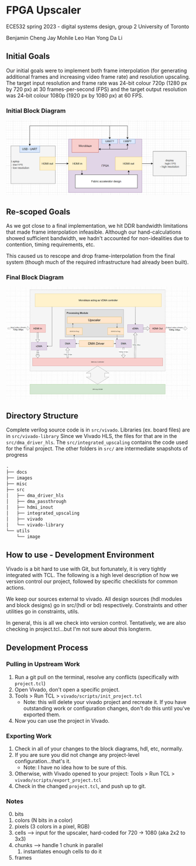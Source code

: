# FPGA Upscaler

ECE532 spring 2023 - digital systems design, group 2
University of Toronto

Benjamin Cheng
Jay Mohile
Leo Han
Yong Da Li

## Initial Goals

Our initial goals were to implement both frame interpolation (for generating additional frames and increasing video frame rate) and resolution upscaling. The target input resolution and frame rate was 24-bit colour 720p (1280 px by 720 px) at 30 frames-per-second (FPS) and the target output resolution was 24-bit colour 1080p (1920 px by 1080 px) at 60 FPS.

### Initial Block Diagram

![high level overview](images/high_level_initial.png)

## Re-scoped Goals

As we got close to a final implementation, we hit DDR bandwidth limitations that made frame interpolation infeasible. Although our hand-calculations showed sufficient bandwidth, we hadn't accounted for non-idealities due to contention, timing requirements, etc.

This caused us to rescope and drop frame-interpolation from the final system (though much of the required infrastructure had already been built).

### Final Block Diagram

![high level overview](images/high_level_final.png)

## Directory Structure

Complete verilog source code is in `src/vivado`. Libraries (ex. board files) are in `src/vivado-library` Since we Vivado HLS, the files for that are in the `src/dma_driver_hls`. The `src/integrated_upscaling` contains the code used for the final project. The other folders in `src/` are intermediate snapshots of progress

```
.
├── docs
├── images
├── misc
├── src
│   ├── dma_driver_hls
│   ├── dma_passthrough
│   ├── hdmi_inout
│   ├── integrated_upscaling
│   ├── vivado
│   └── vivado-library
└── utils
    └── image
```

## How to use - Development Environment

Vivado is a bit hard to use with Git, but fortunately, it is very tightly integrated with TCL. The following is a high level description of how we version control our project, followed by specific checklists for common actions.

We keep our sources external to vivado. All design sources (hdl modules and block designs) go in src/(hdl or bd) respectively. Constraints and other utilities go in constraints, utils.

In general, this is all we check into version control. Tentatively, we are also checking in project.tcl...but I'm not sure about this longterm.

## Development Process

### Pulling in Upstream Work

1. Run a git pull on the terminal, resolve any conflicts (specifically with `project.tcl`)
2. Open Vivado, don't open a specific project.
3. Tools > Run TCL > `vivado/scripts/init_project.tcl`
   - Note: this will delete your vivado project and recreate it. If you have outstanding work or configuration changes, don't do this until you've exported them.
4. Now you can use the project in Vivado.

### Exporting Work

1. Check in all of your changes to the block diagrams, hdl, etc, normally.
2. If you are sure you did not change any project-level configuration...that's it.
   - Note: I have no idea how to be sure of this.
3. Otherwise, with Vivado opened to your project: Tools > Run TCL > `vivado/scripts/export_project.tcl`
4. Check in the changed `project.tcl`, and push up to git.

### Notes

0. bits
1. colors (N bits in a color)
2. pixels (3 colors in a pixel, RGB)
3. cells --> input for the upscaler, hard-coded for 720 -> 1080 (aka 2x2 to 3x3)
4. chunks --> handle 1 chunk in parallel
   1. instantiates enough cells to do it
5. frames
